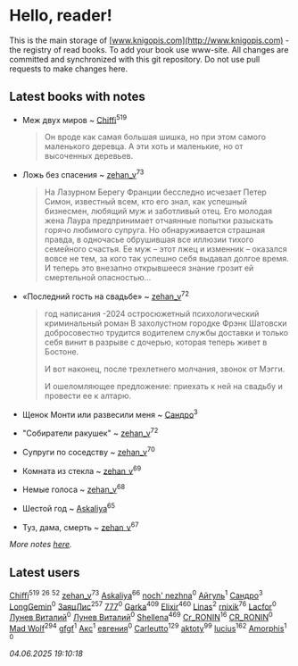 # Hello, reader!
This is the main storage of [www.knigopis.com](http://www.knigopis.com) - the registry of read books.
To add your book use www-site. All changes are committed and synchronized with this git repository.
Do not use pull requests to make changes here.


## Latest books with notes
* Меж двух миров ~ [Chiffi](users/105/105831994080785626680-google)<sup>519</sup>
    > Он вроде как самая большая шишка, но при этом самого маленького деревца. А эти хоть и маленькие, но от высоченных деревьев.

* Ложь без спасения ~ [zehan_v](users/174/174598622-vkontakte)<sup>73</sup>
    > На Лазурном Берегу Франции бесследно исчезает Петер Симон, известный всем, кто его знал, как успешный бизнесмен, любящий муж и заботливый отец. Его молодая жена Лаура предпринимает отчаянные попытки разыскать горячо любимого супруга. Но обнаруживается страшная правда, в одночасье обрушившая все иллюзии тихого семейного счастья. Ее муж – этот лжец и изменник – оказался вовсе не тем, за кого так успешно себя выдавал долгое время. И теперь это внезапно открывшееся знание грозит ей смертельной опасностью…

* «Последний гость на свадьбе» ~ [zehan_v](users/174/174598622-vkontakte)<sup>72</sup>
    > год написания -2024
    > остросюжетный психологический криминальный роман
    > В захолустном городке Фрэнк Шатовски добросовестно трудится водителем службы доставки и только себя винит в разрыве с дочерью, которая теперь живет в Бостоне.
    > 
    > И вот наконец, после трехлетнего молчания, звонок от Мэгги.
    > 
    > И ошеломляющее предложение: приехать к ней на свадьбу и провести ее к алтарю.

* Щенок Монти или развесили меня ~ [Сандро](users/108/108237148933511407715-google)<sup>3</sup>

* "Собиратели ракушек" ~ [zehan_v](users/174/174598622-vkontakte)<sup>72</sup>

* Супруги по соседству ~ [zehan_v](users/174/174598622-vkontakte)<sup>70</sup>

* Комната из стекла ~ [zehan_v](users/174/174598622-vkontakte)<sup>69</sup>

* Немые голоса ~ [zehan_v](users/174/174598622-vkontakte)<sup>68</sup>

* Шестой год ~ [Askaliya](users/326/326783541-vkontakte)<sup>65</sup>

* Туз, дама, смерть ~ [zehan_v](users/174/174598622-vkontakte)<sup>67</sup>


_More notes [here](latest_books_with_notes.md)._


## Latest users
[Chiffi](users/105/105831994080785626680-google)<sup>519</sup> 
[](users/105/105803270930838059244-google)<sup>26</sup> 
[](users/107/107756383717359753203-google)<sup>52</sup> 
[zehan_v](users/174/174598622-vkontakte)<sup>73</sup> 
[Askaliya](users/326/326783541-vkontakte)<sup>66</sup> 
[noch' nezhna](users/114/114697375851244071129-google)<sup>0</sup> 
[Айгуль](users/110/110628523588337726163-google)<sup>1</sup> 
[Сандро](users/108/108237148933511407715-google)<sup>3</sup> 
[LongGemin](users/115/115529136518387382118-google)<sup>0</sup> 
[ЗаяцЛис](users/112/112388384595246311466-google)<sup>257</sup> 
[777](users/110/110447263603270793076-google)<sup>0</sup> 
[Garka](users/115/115753719718250012620-google)<sup>409</sup> 
[Elixir](users/115/115826717712507836033-google)<sup>460</sup> 
[Linas](users/111/111754056754751183886-google)<sup>2</sup> 
[rnixik](users/116/116191270391964650818-google)<sup>76</sup> 
[Lacfor](users/100/100034469369076891567-google)<sup>0</sup> 
[Лунев Виталий](users/d51/d51d3296763ca6fa-liveid)<sup>0</sup> 
[Лунев Виталий](users/105/105094667890867197709-google)<sup>0</sup> 
[Shellena](users/134/13413591548892934957-mailru)<sup>469</sup> 
[Cr_RONIN](users/112/112090473416384685204-google)<sup>16</sup> 
[CR_RONIN](users/117/117421856236745123056-google)<sup>0</sup> 
[Mad Wolf](users/947/94738840-vkontakte)<sup>294</sup> 
[gfgf](users/116/116019493327313578692-google)<sup>1</sup> 
[Акс](users/105/105584644059159770670-google)<sup>1</sup> 
[евгения](users/108/108327816194861875647-google)<sup>0</sup> 
[Carleutto](users/118/118270319028469737508-google)<sup>129</sup> 
[aktoty](users/115/115891840326495240870-google)<sup>99</sup> 
[lucius](users/113/113248293394986559131-google)<sup>162</sup> 
[Amorphis](users/111/111813311426128919318-google)<sup>1</sup> 
[](users/537/5373417-vkontakte)<sup>0</sup> 


_04.06.2025 19:10:18_
